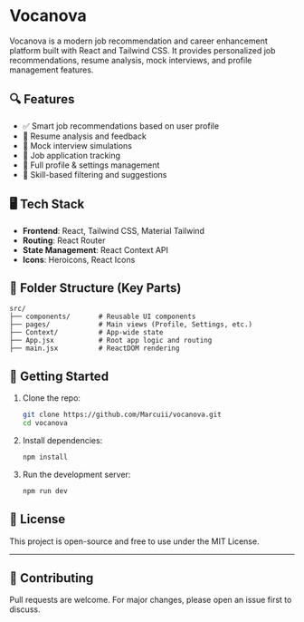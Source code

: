 # Vocanova

Vocanova is a modern job recommendation and career enhancement platform built with React and Tailwind CSS. It provides personalized job recommendations, resume analysis, mock interviews, and profile management features.

## 🔍 Features

- ✅ Smart job recommendations based on user profile
- 📄 Resume analysis and feedback
- 🎤 Mock interview simulations
- 📂 Job application tracking
- 👤 Full profile & settings management
- 🧠 Skill-based filtering and suggestions

## 🖥️ Tech Stack

- **Frontend**: React, Tailwind CSS, Material Tailwind
- **Routing**: React Router
- **State Management**: React Context API
- **Icons**: Heroicons, React Icons

## 📁 Folder Structure (Key Parts)

```
src/
├── components/       # Reusable UI components
├── pages/            # Main views (Profile, Settings, etc.)
├── Context/          # App-wide state
├── App.jsx           # Root app logic and routing
├── main.jsx          # ReactDOM rendering
```

## 🚀 Getting Started

1. Clone the repo:
   ```bash
   git clone https://github.com/Marcuii/vocanova.git
   cd vocanova
   ```

2. Install dependencies:
   ```bash
   npm install
   ```

3. Run the development server:
   ```bash
   npm run dev
   ```

## 🧠 License

This project is open-source and free to use under the MIT License.

---

## 🤝 Contributing

Pull requests are welcome. For major changes, please open an issue first to discuss.